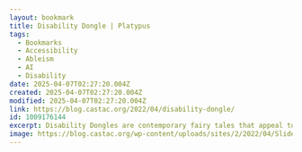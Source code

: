 ```yaml
---
layout: bookmark
title: Disability Dongle | Platypus
tags:
  - Bookmarks
  - Accessibility
  - Ableism
  - AI
  - Disability
date: 2025-04-07T02:27:20.004Z
created: 2025-04-07T02:27:20.004Z
modified: 2025-04-07T02:27:20.004Z
link: https://blog.castac.org/2022/04/disability-dongle/
id: 1009176144
excerpt: Disability Dongles are contemporary fairy tales that appeal to the abled imagination by presenting a heroic designer-protagonist whose prototype provides a techno-utopian (re)solution to the design problem. Disability Dongle rhetoric instills in students the value of a quick fix over structural change, thus preventing them from seeking out, participating in, and contributing to existing inquiry. By labeling these material-discursive phenomena—the designed artifacts and the discourse through which their meaning is constituted—we work to shift the focus from their misguided concern about our bodies to their under-analyzed intentions and ambitions.
image: https://blog.castac.org/wp-content/uploads/sites/2/2022/04/Slide1-2.jpg
---
```


